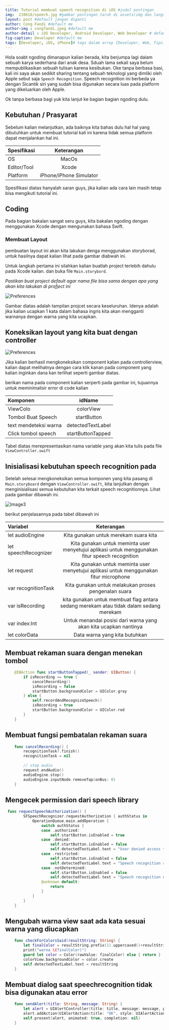 ```yaml
---
title: Tutorial membuat speech recognition di iOS #judul postingan
img:  210618/speech.jpg #gambar postingan taruh di assets/img dan langsung call nama imagenya
layout: post #default jangan diganti
author: Cong Fandi #default me
author-img : congfandi.jpeg #default me
author-detail : iOS Developer, Android Developer, Web Developer # default me
fig-caption: Developer #default me
tags: [Developer, iOS, iPhone]# tags dalam array [Developer, Web, Tips]
---
```



Hola soabt ngoding dimanapun kalian berada, kita berjumpa lagi dalam sebuah karya sederhana dari anak desa. Sduah lama sekali saya belum mempublikasikan sebuah tulisan karena kesibukan. Oke tanpa berbasa basi, kali ini saya akan sedikit sharing tentang sebuah teknologi yang dimliki oleh Apple sebut saja `Speech Recognition`. Speech recognition ini berbeda ya dengan Sicantik siri yang sudah bisa digunakan secara luas pada platform yang dikeluarkan oleh Apple.

Ok tanpa berbasa bagi yuk kita lanjut ke bagian bagian ngoding dulu.


## Kebutuhan / Prasyarat

Sebelum kalian melanjutkan, ada baiknya kita bahas dulu hal hal yang dibutuhkan untuk membuat tutorial kali ini karena tidak semua platform dapat menjalankan hal ini.


|  Spesifikasi  | Keterangan      |
| :------------ |:---------------:|
| OS            | MacOs           |
| Editor/Tool   | Xcode           |
| Platform      | iPhone/iPhone Simulator |


Spesifikasi diatas hanyalah saran guys, jika kalian ada cara lain masih tetap bisa mengikuti tutorial ini.


## Coding

Pada bagian bakalan sangat seru guys, kita bakalan ngoding dengan menggunakan Xcode dengan mengunakan bahasa Swift.

### Membuat Layout 
pembuatan layout ini akan kita lakukan denga menggunakan storyborad, untuk hasilnya dapat kalian lihat pada gambar diabwah ini. 

Untuk langkah pertama ini silahkan kalian buatlah project terlebih dahulu pada Xcode kailan. dan buka file `Main.storybord`.

*Pastikan buat project default agar nama file bisa sama dengan apa yang akan kita lakukan di profject ini*

![Preferences]({{site.url}}/assets/img/210618/image1.png)

Gambar diatas adalah tampilan projcet secara keseluruhan. Idenya adalah jika kalian ucapkan 1 kata dalam bahasa ingris kita akan mengganti warnanya dengan warna yang kita ucapkan.


## Koneksikan layout yang kita buat dengan controller
![Preferences]({{site.url}}/assets/img/210618/image2.png)

Jika kalian berhasil mengkoneksikan component kalian pada controllerview, kalian dapat melihatnya dengan cara klik kanan pada component yang kalian inginkan dana kan terlihat seperti gambar diatas.

berikan nama pada component kalian serperti pada gambar ini, tujuannya untuk meminimalisir error di code kalian

|  Komponen    | idName      |
| :------------ |:---------------:|
| ViewColo      | colorView           |
| Tombol Buat Speech  | startButton           |
| text mendeteksi warna      | detectedTextLabel |
|Click tombol speech| startButtonTapped|

Tabel diatas merepresentasikan nama variable yang akan kita tulis pada file `ViewController.swift`

## Inisialisasi kebutuhan speech recognition pada 

Setelah selesai mengkoneksikan semua komponen yang kita pasang di `Main.storyboard` dengan `ViewController.swift`, kita lanjutkan dengan menginisialisasi semua kebutuhan kita terkait speech recognitionnya. Lihat pada gambar dibawah ini.


![Image3]({{site.url}}/assets/img/210618/image3.png)


berikut penjelasannya pada tabel dibawah ini

|  Variabel    | Keterangan      |
| :------------ |:---------------:|
|  let audioEngine| Kita gunakan untuk merekam suara kita|
|  let speechRecognizer| Kita gunakan untuk meminta user menyetujui aplikasi untuk menggunakan fitur speech recognition|
|  let request |Kita gunakan untuk meminta user menyetujui aplikasi untuk menggunakan fitur microphone|
|  var recognitionTask|Kita gunakan untuk melakukan proses pengenalan suara|
|  var isRecording |kita gunakan untuk membuat flag antara sedang merekam atau tidak dalam sedang merekam|
|  var index:Int |Untuk menandai posisi dari warna yang akan kita ucapkan nantinya|
|  let colorData |Data warna yang kita butuhkan|


## Membuat rekaman suara dengan menekan tombol 
```swift
    @IBAction func startButtonTapped(_ sender: UIButton) {
        if isRecording == true {
            cancelRecording()
            isRecording = false
            startButton.backgroundColor = UIColor.gray
        } else {
            self.recordAndRecognizeSpeech()
            isRecording = true
            startButton.backgroundColor = UIColor.red
        }
    }
```

## Membuat fungsi pembatalan rekaman suara
```swift
    func cancelRecording() {
        recognitionTask?.finish()
        recognitionTask = nil
        
        // stop audio
        request.endAudio()
        audioEngine.stop()
        audioEngine.inputNode.removeTap(onBus: 0)
    }
```

## Mengecek permission dari speech library
```swift
 func requestSpeechAuthorization() {
        SFSpeechRecognizer.requestAuthorization { authStatus in
            OperationQueue.main.addOperation {
                switch authStatus {
                case .authorized:
                    self.startButton.isEnabled = true
                case .denied:
                    self.startButton.isEnabled = false
                    self.detectedTextLabel.text = "User denied access to speech recognition"
                case .restricted:
                    self.startButton.isEnabled = false
                    self.detectedTextLabel.text = "Speech recognition restricted on this device"
                case .notDetermined:
                    self.startButton.isEnabled = false
                    self.detectedTextLabel.text = "Speech recognition not yet authorized"
                @unknown default:
                    return
                }
            }
        }
    }
```

## Mengubah warna view saat ada kata sesuai warna yang diucapkan
```swift
    func checkForColorsSaid(resultString: String) {
        let finalColor = resultString.prefix(1).uppercased()+resultString.lowercased().dropFirst();
        print("warna \(finalColor)")
        guard let color = Color(rawValue: finalColor) else { return }
        colorView.backgroundColor = color.create
        self.detectedTextLabel.text = resultString
    }
```

## Membuat dialog saat speechrecognition tidak bisa digunakan atau error
```swift
    func sendAlert(title: String, message: String) {
        let alert = UIAlertController(title: title, message: message, preferredStyle: UIAlertController.Style.alert)
        alert.addAction(UIAlertAction(title: "OK", style: UIAlertAction.Style.default, handler: nil))
        self.present(alert, animated: true, completion: nil)
    }
```